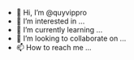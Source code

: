 - 👋 Hi, I’m @quyvippro
- 👀 I’m interested in ...
- 🌱 I’m currently learning ...
- 💞️ I’m looking to collaborate on ...
- 📫 How to reach me ...

<!---
quyvippro/quyvippro is a ✨ special ✨ repository because its `README.md` (this file) appears on your GitHub profile.
You can click the Preview link to take a look at your changes.
--->
